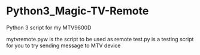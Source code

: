 # Python3_Magic-TV-Remote
Python 3 script for my MTV9600D

mytvremote.pyw is the script to be used as remote
test.py is a testing script for you to try sending message to MTV device
